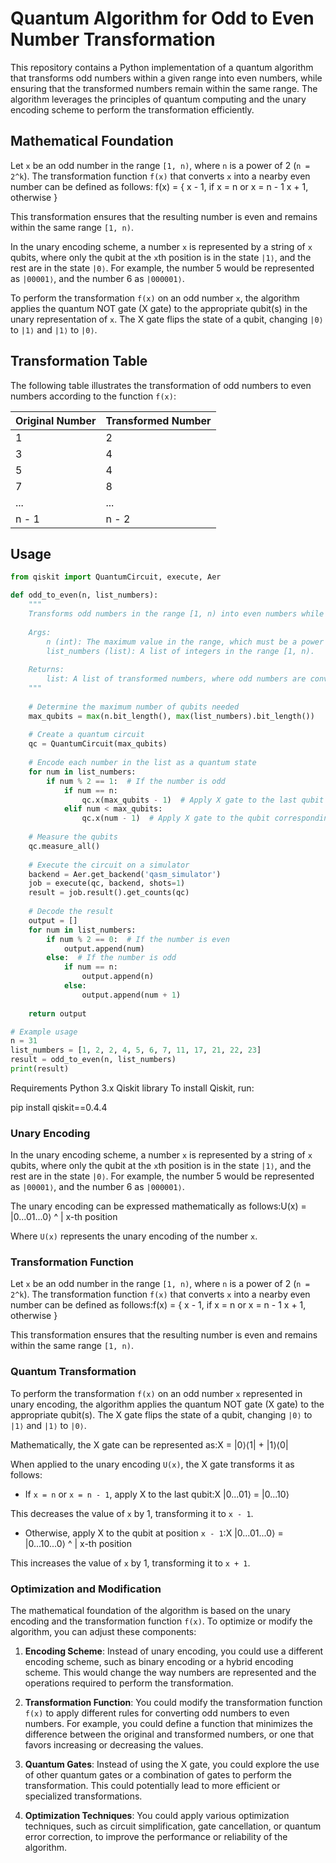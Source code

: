 # Quantum Algorithm for Odd to Even Number Transformation

This repository contains a Python implementation of a quantum algorithm that transforms odd numbers within a given range into even numbers, while ensuring that the transformed numbers remain within the same range. The algorithm leverages the principles of quantum computing and the unary encoding scheme to perform the transformation efficiently.

## Mathematical Foundation

Let `x` be an odd number in the range `[1, n)`, where `n` is a power of 2 (`n = 2^k`). The transformation function `f(x)` that converts `x` into a nearby even number can be defined as follows:
f(x) = {
x - 1, if x = n or x = n - 1
x + 1, otherwise
}

This transformation ensures that the resulting number is even and remains within the same range `[1, n)`.

In the unary encoding scheme, a number `x` is represented by a string of `x` qubits, where only the qubit at the `x`th position is in the state `|1⟩`, and the rest are in the state `|0⟩`. For example, the number 5 would be represented as `|00001⟩`, and the number 6 as `|000001⟩`.

To perform the transformation `f(x)` on an odd number `x`, the algorithm applies the quantum NOT gate (X gate) to the appropriate qubit(s) in the unary representation of `x`. The X gate flips the state of a qubit, changing `|0⟩` to `|1⟩` and `|1⟩` to `|0⟩`.

## Transformation Table

The following table illustrates the transformation of odd numbers to even numbers according to the function `f(x)`:

| Original Number | Transformed Number |
|-----------------|-------------------|
| 1               | 2                 |
| 3               | 4                 |
| 5               | 4                 |
| 7               | 8                 |
| ...             | ...               |
| n - 1           | n - 2             |

## Usage

```python
from qiskit import QuantumCircuit, execute, Aer

def odd_to_even(n, list_numbers):
    """
    Transforms odd numbers in the range [1, n) into even numbers while preserving the range.
    
    Args:
        n (int): The maximum value in the range, which must be a power of 2 (n = 2^k).
        list_numbers (list): A list of integers in the range [1, n).
        
    Returns:
        list: A list of transformed numbers, where odd numbers are converted to even numbers.
    """
    
    # Determine the maximum number of qubits needed
    max_qubits = max(n.bit_length(), max(list_numbers).bit_length())
    
    # Create a quantum circuit
    qc = QuantumCircuit(max_qubits)
    
    # Encode each number in the list as a quantum state
    for num in list_numbers:
        if num % 2 == 1:  # If the number is odd
            if num == n:
                qc.x(max_qubits - 1)  # Apply X gate to the last qubit
            elif num < max_qubits:
                qc.x(num - 1)  # Apply X gate to the qubit corresponding to the odd number
    
    # Measure the qubits
    qc.measure_all()
    
    # Execute the circuit on a simulator
    backend = Aer.get_backend('qasm_simulator')
    job = execute(qc, backend, shots=1)
    result = job.result().get_counts(qc)
    
    # Decode the result
    output = []
    for num in list_numbers:
        if num % 2 == 0:  # If the number is even
            output.append(num)
        else:  # If the number is odd
            if num == n:
                output.append(n)
            else:
                output.append(num + 1)
    
    return output

# Example usage
n = 31
list_numbers = [1, 2, 2, 4, 5, 6, 7, 11, 17, 21, 22, 23]
result = odd_to_even(n, list_numbers)
print(result)
```
Requirements
Python 3.x
Qiskit library
To install Qiskit, run:

pip install qiskit==0.4.4


### Unary Encoding

In the unary encoding scheme, a number `x` is represented by a string of `x` qubits, where only the qubit at the `x`th position is in the state `|1⟩`, and the rest are in the state `|0⟩`. For example, the number 5 would be represented as `|00001⟩`, and the number 6 as `|000001⟩`.

The unary encoding can be expressed mathematically as follows:U(x) = |0...01...0⟩
^
|
x-th position


Where `U(x)` represents the unary encoding of the number `x`.

### Transformation Function

Let `x` be an odd number in the range `[1, n)`, where `n` is a power of 2 (`n = 2^k`). The transformation function `f(x)` that converts `x` into a nearby even number can be defined as follows:f(x) = {
x - 1, if x = n or x = n - 1
x + 1, otherwise
}

This transformation ensures that the resulting number is even and remains within the same range `[1, n)`.

### Quantum Transformation

To perform the transformation `f(x)` on an odd number `x` represented in unary encoding, the algorithm applies the quantum NOT gate (X gate) to the appropriate qubit(s). The X gate flips the state of a qubit, changing `|0⟩` to `|1⟩` and `|1⟩` to `|0⟩`.

Mathematically, the X gate can be represented as:X = |0⟩⟨1| + |1⟩⟨0|

When applied to the unary encoding `U(x)`, the X gate transforms it as follows:

- If `x = n` or `x = n - 1`, apply X to the last qubit:X |0...01⟩ = |0...10⟩

This decreases the value of `x` by 1, transforming it to `x - 1`.

- Otherwise, apply X to the qubit at position `x - 1`:X |0...01...0⟩ = |0...10...0⟩
^
|
x-th position

This increases the value of `x` by 1, transforming it to `x + 1`.

### Optimization and Modification

The mathematical foundation of the algorithm is based on the unary encoding and the transformation function `f(x)`. To optimize or modify the algorithm, you can adjust these components:

1. **Encoding Scheme**: Instead of unary encoding, you could use a different encoding scheme, such as binary encoding or a hybrid encoding scheme. This would change the way numbers are represented and the operations required to perform the transformation.

2. **Transformation Function**: You could modify the transformation function `f(x)` to apply different rules for converting odd numbers to even numbers. For example, you could define a function that minimizes the difference between the original and transformed numbers, or one that favors increasing or decreasing the values.

3. **Quantum Gates**: Instead of using the X gate, you could explore the use of other quantum gates or a combination of gates to perform the transformation. This could potentially lead to more efficient or specialized transformations.

4. **Optimization Techniques**: You could apply various optimization techniques, such as circuit simplification, gate cancellation, or quantum error correction, to improve the performance or reliability of the algorithm.
